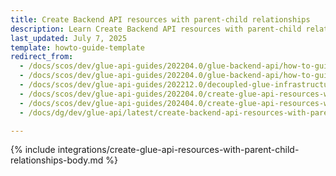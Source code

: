 ```yaml
---
title: Create Backend API resources with parent-child relationships
description: Learn Create Backend API resources with parent-child relationships
last_updated: July 7, 2025
template: howto-guide-template
redirect_from:
  - /docs/scos/dev/glue-api-guides/202204.0/glue-backend-api/how-to-guides/create-a-resource-with-parent.html
  - /docs/scos/dev/glue-api-guides/202204.0/glue-backend-api/how-to-guides/how-to-create-resources-with-parent-child-relationships.html
  - /docs/scos/dev/glue-api-guides/202212.0/decoupled-glue-infrastructure/how-to-guides/how-to-create-resources-with-parent-child-relationships.html
  - /docs/scos/dev/glue-api-guides/202204.0/create-glue-api-resources-with-parent-child-relationships.html
  - /docs/scos/dev/glue-api-guides/202404.0/create-glue-api-resources-with-parent-child-relationships.html
  - /docs/dg/dev/glue-api/latest/create-backend-api-resources-with-parent-child-relationships.html

---
```


{% include integrations/create-glue-api-resources-with-parent-child-relationships-body.md %}
